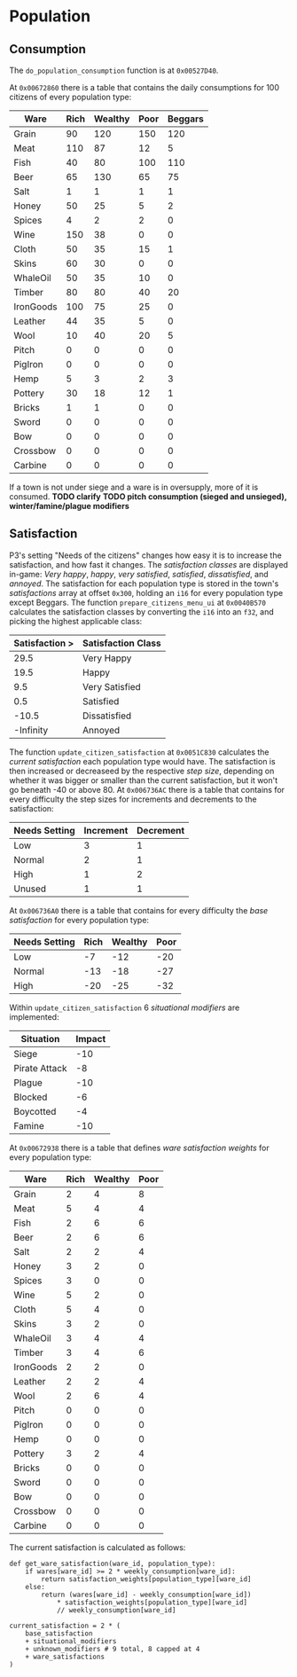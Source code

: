 # Population

## Consumption
The `do_population_consumption` function is at `0x00527D40`.

At `0x00672860` there is a table that contains the daily consumptions for 100 citizens of every population type:

|Ware|Rich|Wealthy|Poor|Beggars|
|-|-|-|-|-|
|Grain|90|120|150|120|
|Meat|110|87|12|5|
|Fish|40|80|100|110|
|Beer|65|130|65|75|
|Salt|1|1|1|1|
|Honey|50|25|5|2|
|Spices|4|2|2|0|
|Wine|150|38|0|0|
|Cloth|50|35|15|1|
|Skins|60|30|0|0|
|WhaleOil|50|35|10|0|
|Timber|80|80|40|20|
|IronGoods|100|75|25|0|
|Leather|44|35|5|0|
|Wool|10|40|20|5|
|Pitch|0|0|0|0|
|PigIron|0|0|0|0|
|Hemp|5|3|2|3|
|Pottery|30|18|12|1|
|Bricks|1|1|0|0|
|Sword|0|0|0|0|
|Bow|0|0|0|0|
|Crossbow|0|0|0|0|
|Carbine|0|0|0|0|

If a town is not under siege and a ware is in oversupply, more of it is consumed.
**TODO clarify**
**TODO pitch consumption (sieged and unsieged), winter/famine/plague modifiers**

## Satisfaction
P3's setting "Needs of the citizens" changes how easy it is to increase the satisfaction, and how fast it changes.
The *satisfaction classes* are displayed in-game: *Very happy*, *happy*, *very satisfied*, *satisfied*, *dissatisfied*, and *annoyed*.
The satisfaction for each population type is stored in the town's *satisfactions* array at offset `0x300`, holding an `i16` for every population type except Beggars.
The function `prepare_citizens_menu_ui` at `0x0040B570` calculates the satisfaction classes by converting the `i16` into an `f32`, and picking the highest applicable class:

|Satisfaction >|Satisfaction Class|
|-|-|
|29.5|Very Happy|
|19.5|Happy|
|9.5|Very Satisfied|
|0.5|Satisfied|
|-10.5|Dissatisfied|
|-Infinity|Annoyed|

The function `update_citizen_satisfaction` at `0x0051C830` calculates the *current satisfaction* each population type would have.
The satisfaction is then increased or decreaseed by the respective *step size*, depending on whether it was bigger or smaller than the current satisfaction, but it won't go beneath -40 or above 80.
At `0x006736AC` there is a table that contains for every difficulty the step sizes for increments and decrements to the satisfaction:

|Needs Setting|Increment|Decrement|
|-|-|-|
|Low|3|1|
|Normal|2|1|
|High|1|2|
|Unused|1|1|

At `0x006736A0` there is a table that contains for every difficulty the *base satisfaction* for every population type:

|Needs Setting|Rich|Wealthy|Poor|
|-|-|-|-|
|Low|-7|-12|-20|
|Normal|-13|-18|-27|
|High|-20|-25|-32|

Within `update_citizen_satisfaction` 6 *situational modifiers* are implemented:

|Situation|Impact|
|-|-|
|Siege|-10|
|Pirate Attack|-8|
|Plague|-10|
|Blocked|-6|
|Boycotted|-4|
|Famine|-10|

At `0x00672938` there is a table that defines *ware satisfaction weights* for every population type:

|Ware|Rich|Wealthy|Poor|
|-|-|-|-|
|Grain|2|4|8|
|Meat|5|4|4|
|Fish|2|6|6|
|Beer|2|6|6|
|Salt|2|2|4|
|Honey|3|2|0|
|Spices|3|0|0|
|Wine|5|2|0|
|Cloth|5|4|0|
|Skins|3|2|0|
|WhaleOil|3|4|4|
|Timber|3|4|6|
|IronGoods|2|2|0|
|Leather|2|2|4|
|Wool|2|6|4|
|Pitch|0|0|0|
|PigIron|0|0|0|
|Hemp|0|0|0|
|Pottery|3|2|4|
|Bricks|0|0|0|
|Sword|0|0|0|
|Bow|0|0|0|
|Crossbow|0|0|0|
|Carbine|0|0|0|

The current satisfaction is calculated as follows:
```
def get_ware_satisfaction(ware_id, population_type):
    if wares[ware_id] >= 2 * weekly_consumption[ware_id]:
        return satisfaction_weights[population_type][ware_id]
    else:
        return (wares[ware_id] - weekly_consumption[ware_id])
            * satisfaction_weights[population_type][ware_id]
            // weekly_consumption[ware_id]

current_satisfaction = 2 * (
    base_satisfaction
    + situational_modifiers
    + unknown_modifiers # 9 total, 8 capped at 4
    + ware_satisfactions
)
```
